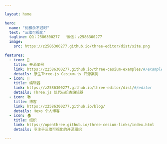 ```yaml
---

layout: home

hero:
  name: "优雅永不过时"
  text: "三维可视化"
  tagline: QQ：2586300277   微信：z2586300277
  image:
    src: https://z2586300277.github.io/three-editor/dist/site.png

features:
  - icon: 🍃
    title: 开源案例
    link: https://z2586300277.github.io/three-cesium-examples/#/example
    details: 原生Three.js Cesium.js 开源案例
  - icon: 🍁
    title: 编辑器
    link: https://z2586300277.github.io/three-editor/dist/#/editor
    details: Three.js 低代码组态编辑器
  - icon: 📚
    title: 博客
    link: https://z2586300277.github.io/blog/
    details: Hexo 个人博客
  - icon: 🏠
    title: 组织
    link: https://openthree.github.io/three-cesium-links/index.html
    details: 专注于三维可视化的开源组织

---
```


